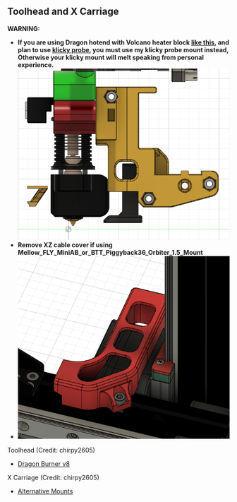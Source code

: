 ## Toolhead and X Carriage

**WARNING:**
* **If you are using Dragon hotend with Volcano heater block [like this](https://th.aliexpress.com/i/1005003506351141.html), and plan to use [klicky probe](https://github.com/jlas1/Klicky-Probe/tree/main/Printers/Voron/Switchwire), you must use my klicky probe mount instead, Otherwise your klicky mount will melt speaking from personal experience.**
![Klicky probe mount with Dragon Volcano hotend](/Images/Dragon_Volcano_Klicky_mount.png)
* **Remove XZ cable cover if using Mellow_FLY_MiniAB_or_BTT_Piggyback36_Orbiter_1.5_Mount**
* ![XZ Cable Cover](/Images/xz_cable_cover.png)

Toolhead (Credit: chirpy2605)
- [Dragon Burner v8](https://github.com/chirpy2605/voron/tree/main/V0/Dragon_Burner)

X Carriage (Credit: chirpy2605)
- [Alternative Mounts](https://github.com/chirpy2605/voron/tree/main/general/Alternative_Voron_Mounts/Modified_Mounts/Switchwire)
